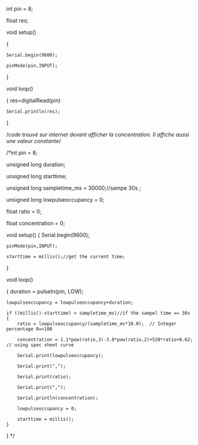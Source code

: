 int pin = 8;

float res;

 
void setup() 

{

    Serial.begin(9600);
    
    pinMode(pin,INPUT);

}

void loop()

{
    res=digitalRead(pin)
    
    Serial.println(res);

}

/*code trouvé sur internet devant afficher la concentration. Il affiche aussi une valeur constante*/


/*int pin = 8;

unsigned long duration;

unsigned long starttime;

unsigned long sampletime_ms = 30000;//sampe 30s ;

unsigned long lowpulseoccupancy = 0;

float ratio = 0;

float concentration = 0;

 
void setup() 
{
    Serial.begin(9600);
    
    pinMode(pin,INPUT);
    
    starttime = millis();//get the current time;
    
}
 
void loop() 

{
    duration = pulseIn(pin, LOW);
    
    lowpulseoccupancy = lowpulseoccupancy+duration;
 
    if ((millis()-starttime) > sampletime_ms)//if the sampel time == 30s
    {
        ratio = lowpulseoccupancy/(sampletime_ms*10.0);  // Integer percentage 0=>100
        
        concentration = 1.1*pow(ratio,3)-3.8*pow(ratio,2)+520*ratio+0.62; // using spec sheet curve
        
        Serial.print(lowpulseoccupancy);
        
        Serial.print(",");
        
        Serial.print(ratio);
        
        Serial.print(",");
        
        Serial.println(concentration);
        
        lowpulseoccupancy = 0;
        
        starttime = millis();
    }
}
*/ 
